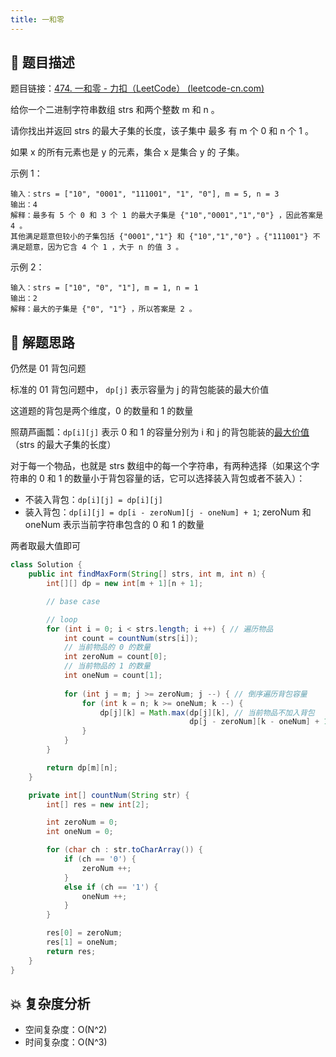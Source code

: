 ```yaml
---
title: 一和零
---
```


## 📃 题目描述

题目链接：[474. 一和零 - 力扣（LeetCode） (leetcode-cn.com)](https://leetcode-cn.com/problems/ones-and-zeroes/)

给你一个二进制字符串数组 strs 和两个整数 m 和 n 。

请你找出并返回 strs 的最大子集的长度，该子集中 最多 有 m 个 0 和 n 个 1 。

如果 x 的所有元素也是 y 的元素，集合 x 是集合 y 的 子集。

示例 1：

```
输入：strs = ["10", "0001", "111001", "1", "0"], m = 5, n = 3
输出：4
解释：最多有 5 个 0 和 3 个 1 的最大子集是 {"10","0001","1","0"} ，因此答案是 4 。
其他满足题意但较小的子集包括 {"0001","1"} 和 {"10","1","0"} 。{"111001"} 不满足题意，因为它含 4 个 1 ，大于 n 的值 3 。
```

示例 2：

```
输入：strs = ["10", "0", "1"], m = 1, n = 1
输出：2
解释：最大的子集是 {"0", "1"} ，所以答案是 2 。
```

## 🔔 解题思路

仍然是 01 背包问题

标准的 01 背包问题中， `dp[j]` 表示容量为 j 的背包能装的最大价值

这道题的背包是两个维度，0 的数量和 1 的数量

照葫芦画瓢：`dp[i][j]` 表示 0 和 1 的容量分别为 i 和 j 的背包能装的<u>最大价值</u>（strs 的最大子集的长度）

对于每一个物品，也就是 strs 数组中的每一个字符串，有两种选择（如果这个字符串的 0 和 1 的数量小于背包容量的话，它可以选择装入背包或者不装入）：

- 不装入背包：`dp[i][j] = dp[i][j]`
- 装入背包：`dp[i][j] = dp[i - zeroNum][j - oneNum] + 1`; zeroNum 和 oneNum 表示当前字符串包含的 0 和 1 的数量

 两者取最大值即可


```java
class Solution {
    public int findMaxForm(String[] strs, int m, int n) {
        int[][] dp = new int[m + 1][n + 1];

        // base case

        // loop
        for (int i = 0; i < strs.length; i ++) { // 遍历物品
            int count = countNum(strs[i]);
            // 当前物品的 0 的数量
            int zeroNum = count[0];
            // 当前物品的 1 的数量
            int oneNum = count[1];
            
            for (int j = m; j >= zeroNum; j --) { // 倒序遍历背包容量
                for (int k = n; k >= oneNum; k --) {
                    dp[j][k] = Math.max(dp[j][k], // 当前物品不加入背包
                                        dp[j - zeroNum][k - oneNum] + 1); // 当前物品加入背包
                }
            }
        }

        return dp[m][n];
    }

    private int[] countNum(String str) {
        int[] res = new int[2];

        int zeroNum = 0;
        int oneNum = 0;

        for (char ch : str.toCharArray()) {
            if (ch == '0') {
                zeroNum ++;
            }
            else if (ch == '1') {
                oneNum ++;
            }
        }

        res[0] = zeroNum;
        res[1] = oneNum;
        return res; 
    }
}
```

## 💥 复杂度分析

- 空间复杂度：O(N^2)
- 时间复杂度：O(N^3)

